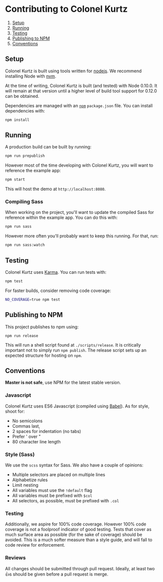 # Contributing to Colonel Kurtz

1. [Setup](#setup)
2. [Running](#running)
3. [Testing](#testing)
4. [Publishing to NPM](#publishing-to-npm)
5. [Conventions](#conventions)

## Setup

Colonel Kurtz is built using tools written for
[nodejs](http://nodejs.org). We recommend installing Node with
[nvm](https://github.com/creationix/nvm).

At the time of writing, Colonel Kurtz is built (and tested) with Node
0.10.0. It will remain at that version until a higher level of build tool
support for 0.12.0 can be obtained.

Dependencies are managed with an [`npm`](npmjs.org) `package.json`
file. You can install dependencies with:

```bash
npm install
```

## Running

A production build can be built by running:

```bash
npm run prepublish
```

However most of the time developing with Colonel Kurtz, you will want
to reference the example app:

```bash
npm start
```

This will host the demo at `http://localhost:8080`.

### Compiling Sass

When working on the project, you'll want to update the compiled Sass
for reference within the example app. You can do this with:

```bash
npm run sass
```

However more often you'll probably want to keep this running. For
that, run:

```bash
npm run sass:watch
```

## Testing

Colonel Kurtz uses [Karma](karma-runner.github.io). You can run tests
with:

```bash
npm test
```

For faster builds, consider removing code coverage:

```bash
NO_COVERAGE=true npm test
```

## Publishing to NPM

This project publishes to npm using:

```shell
npm run release
```

This will run a shell script found at `./scripts/release`. It is
critically important not to simply run `npm publish`. The release
script sets up an expected structure for hosting on `npm`.

## Conventions

**Master is not safe**, use NPM for the latest stable version.

### Javascript

Colonel Kurtz uses ES6 Javascript (compiled using
[Babel](babeljs.io)). As for style, shoot for:

- No semicolons
- Commas last,
- 2 spaces for indentation (no tabs)
- Prefer ' over "
- 80 character line length

### Style (Sass)

We use the `scss` syntax for Sass. We also have a couple of opinions:

- Multiple selectors are placed on multiple lines
- Alphabetize rules
- Limit nesting
- All variables must use the `!default` flag
- All variables must be prefixed with `$col`
- All selectors, as possible, must be prefixed with `.col`

### Testing

Additionally, we aspire for 100% code coverage. However 100% code
coverage is not a foolproof indicator of good testing. Tests that
cover as much surface area as possible (for the sake of coverage)
should be avoided. This is a much softer measure than a style guide,
and will fall to code review for enforcement.

### Reviews

All changes should be submitted through pull request. Ideally, at
least two :+1:s should be given before a pull request is merge.

